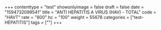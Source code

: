 +++
contenttype = "test"
showonlyimage = false
draft = false
date = "1594732099541"
title = "ANTI HEPATITIS A VIRUS (HAV) - TOTAL"
code = "HAVT"
rate = "800"
hc = "100"
weight = 55678
categories = ["test-HEPATITIS"]
tags = [""]
+++

